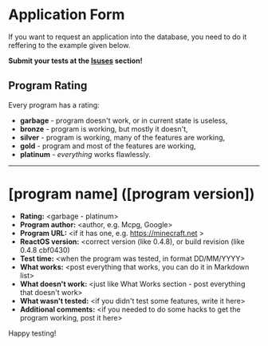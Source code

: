 # Application Form
If you want to request an application into the database,
you need to do it reffering to the example given below.

**Submit your tests at the [Isuses](https://github.com/ROS-AppDB/AppForm/issues) section!**

## Program Rating
Every program has a rating:
  * **garbage** - program doesn't work, or in current state is useless,
  * **bronze** - program is working, but mostly it doesn't,
  * **silver** - program is working, many of the features are working,
  * **gold** - program and most of the features are working,
  * **platinum** - *everything* works flawlessly.
   
------

# [program name] ([program version])
  * **Rating:** <garbage - platinum>
  * **Program author:** <author, e.g. Mcpg, Google>
  * **Program URL:** <if it has one, e.g. https://minecraft.net >
  * **ReactOS version:** <correct version (like 0.4.8), or build revision (like 0.4.8 cbf0430)
  * **Test time:** <when the program was tested, in format DD/MM/YYYY>
  * **What works:** <post everything that works, you can do it in Markdown list>
  * **What doesn't work:** <just like What Works section - post everything that doesn't work>
  * **What wasn't tested:** <if you didn't test some features, write it here>
  * **Additional comments:** <if you needed to do some hacks to get the program working, post it here>

Happy testing!
